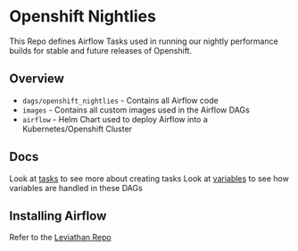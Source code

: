 # Openshift Nightlies

This Repo defines Airflow Tasks used in running our nightly performance builds for stable and future releases of Openshift.


## Overview

* `dags/openshift_nightlies` - Contains all Airflow code
* `images` - Contains all custom images used in the Airflow DAGs
* `airflow` - Helm Chart used to deploy Airflow into a Kubernetes/Openshift Cluster

## Docs

Look at [tasks](./docs/tasks.md) to see more about creating tasks
Look at [variables](./docs/variables.md) to see how variables are handled in these DAGs


## Installing Airflow

Refer to the [Leviathan Repo](https://github.com/whitleykeith/leviathan)
